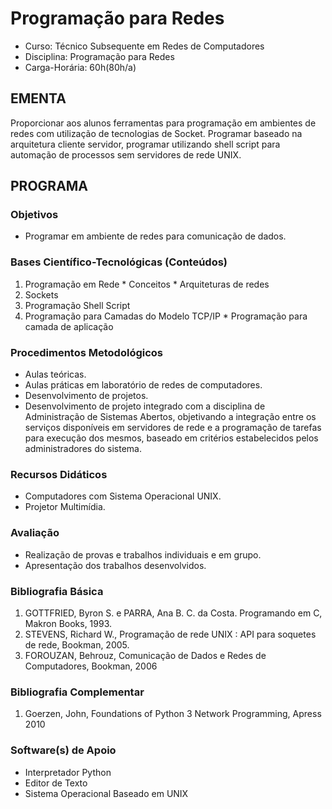 # Programação para Redes 


* Curso: Técnico Subsequente em Redes de Computadores
* Disciplina: Programação para Redes                                                     
* Carga-Horária: 60h(80h/a)

## EMENTA

Proporcionar aos alunos ferramentas para programação em ambientes de redes com utilização de tecnologias de
Socket. Programar baseado na arquitetura cliente servidor, programar utilizando shell script para automação de
processos sem servidores de rede UNIX.

## PROGRAMA
### Objetivos

* Programar em ambiente de redes para comunicação de dados.

### Bases Científico-Tecnológicas (Conteúdos)

1.    Programação em Rede
    * Conceitos
    * Arquiteturas de redes
2.    Sockets
3.    Programação Shell Script
4.    Programação para Camadas do Modelo TCP/IP
    * Programação para camada de aplicação

### Procedimentos Metodológicos

* Aulas teóricas.
* Aulas práticas em laboratório de redes de computadores.
* Desenvolvimento de projetos.
* Desenvolvimento de projeto integrado com a disciplina de Administração de Sistemas Abertos, objetivando a
      integração entre os serviços disponíveis em servidores de rede e a programação de tarefas para execução dos
      mesmos, baseado em critérios estabelecidos pelos administradores do sistema.

### Recursos Didáticos

* Computadores com Sistema Operacional UNIX.
* Projetor Multimídia.

### Avaliação

* Realização de provas e trabalhos individuais e em grupo.
* Apresentação dos trabalhos desenvolvidos.

### Bibliografia Básica

1.    GOTTFRIED, Byron S. e PARRA, Ana B. C. da Costa. Programando em C, Makron Books, 1993.
2.    STEVENS, Richard W., Programação de rede UNIX : API para soquetes de rede, Bookman, 2005.
3.    FOROUZAN, Behrouz, Comunicação de Dados e Redes de Computadores, Bookman, 2006

### Bibliografia Complementar

1.    Goerzen, John, Foundations of Python 3 Network Programming, Apress 2010

### Software(s) de Apoio

* Interpretador Python
* Editor de Texto
* Sistema Operacional Baseado em UNIX
